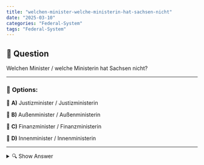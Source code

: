 ```yaml
---
title: "welchen-minister-welche-ministerin-hat-sachsen-nicht"
date: "2025-03-10"
categories: "Federal-System"
tags: "Federal-System"
---
```


## 📌 **Question**

Welchen Minister / welche Ministerin hat Sachsen nicht?



---

### 📝 **Options:**

🔘 **A)** Justizminister / Justizministerin

🔘 **B)** Außenminister / Außenministerin

🔘 **C)** Finanzminister / Finanzministerin

🔘 **D)** Innenminister / Innenministerin

---

<details>
  <summary>🔍 Show Answer</summary>

  <p>
💡  <b>Correct Answer:</b>  b
  </p>
  <p>
    📖<b>Explanation:</b>
    Sachsen (Saxony) is a federal state in Germany with its own state government responsible for areas like justice, finance, and interior affairs. State governments typically have ministers overseeing these domains to manage regional policies and administration. However, certain ministries, such as foreign affairs, are handled exclusively at the national level by the federal government. This means that while Saxony has ministers for justice, finance, and interior matters, it does not have a dedicated foreign minister, as international relations are managed by Germany’s central government.
  </p>
</details>
